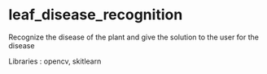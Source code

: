 # leaf_disease_recognition
Recognize the disease of the plant and give the solution to the user for the disease 

Libraries : opencv, skitlearn

